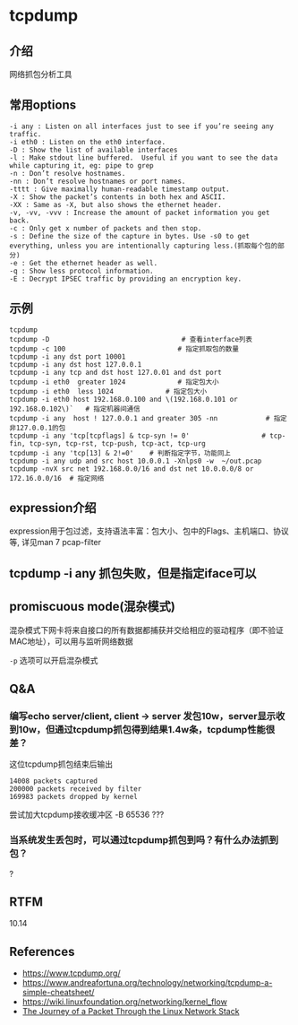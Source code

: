 
# tcpdump

## 介绍

网络抓包分析工具

## 常用options

    -i any : Listen on all interfaces just to see if you’re seeing any traffic.
    -i eth0 : Listen on the eth0 interface.
    -D : Show the list of available interfaces
    -l : Make stdout line buffered.  Useful if you want to see the data while capturing it, eg: pipe to grep
    -n : Don’t resolve hostnames.
    -nn : Don’t resolve hostnames or port names.
    -tttt : Give maximally human-readable timestamp output.
    -X : Show the packet’s contents in both hex and ASCII.
    -XX : Same as -X, but also shows the ethernet header.
    -v, -vv, -vvv : Increase the amount of packet information you get back.
    -c : Only get x number of packets and then stop.
    -s : Define the size of the capture in bytes. Use -s0 to get everything, unless you are intentionally capturing less.(抓取每个包的部分)
    -e : Get the ethernet header as well.
    -q : Show less protocol information.
    -E : Decrypt IPSEC traffic by providing an encryption key.

## 示例

```text
tcpdump
tcpdump -D                                 # 查看interface列表
tcpdump -c 100                            # 指定抓取包的数量
tcpdump -i any dst port 10001
tcpdump -i any dst host 127.0.0.1
tcpdump -i any tcp and dst host 127.0.01 and dst port 
tcpdump -i eth0  greater 1024             # 指定包大小
tcpdump -i eth0  less 1024             # 指定包大小
tcpdump -i eth0 host 192.168.0.100 and \(192.168.0.101 or 192.168.0.102\)`   # 指定机器间通信
tcpdump -i any  host ! 127.0.0.1 and greater 305 -nn            # 指定非127.0.0.1的包
tcpdump -i any 'tcp[tcpflags] & tcp-syn != 0'                  # tcp-fin, tcp-syn, tcp-rst, tcp-push, tcp-act, tcp-urg
tcpdump -i any 'tcp[13] & 2!=0'    # 判断指定字节，功能同上
tcpdump -i any udp and src host 10.0.0.1 -Xnlps0 -w  ~/out.pcap
tcpdump -nvX src net 192.168.0.0/16 and dst net 10.0.0.0/8 or 172.16.0.0/16  # 指定网络
```

## expression介绍

expression用于包过滤，支持语法丰富：包大小、包中的Flags、主机端口、协议等, 详见man 7 pcap-filter 

## tcpdump -i any 抓包失败，但是指定iface可以

## promiscuous mode(混杂模式)

混杂模式下网卡将来自接口的所有数据都捕获并交给相应的驱动程序（即不验证MAC地址），可以用与监听网络数据

`-p` 选项可以开启混杂模式

## Q&A

### 编写echo server/client, client -> server 发包10w，server显示收到10w，但通过tcpdump抓包得到结果1.4w条，tcpdump性能很差？

这位tcpdump抓包结束后输出

```
14008 packets captured
200000 packets received by filter
169983 packets dropped by kernel
```

尝试加大tcpdump接收缓冲区 -B 65536
???

### 当系统发生丢包时，可以通过tcpdump抓包到吗？有什么办法抓到包？

?

## RTFM

10.14 

## References

- https://www.tcpdump.org/
- https://www.andreafortuna.org/technology/networking/tcpdump-a-simple-cheatsheet/
- https://wiki.linuxfoundation.org/networking/kernel_flow
- [The Journey of a Packet Through the Linux Network Stack](https://www.cs.dartmouth.edu/~sergey/me/netreads/path-of-packet/Lab9_modified.pdf)

